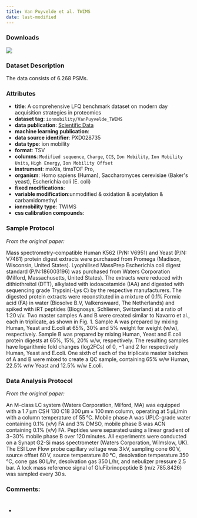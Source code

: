 ```yaml
---
title: Van Puyvelde et al. TWIMS
date: last-modified
---
```


### Downloads
[![](https://img.shields.io/badge/download-full%20dataset-205380?style=flat-square)](https://github.com/ProteomicsML/ProteomicsML/raw/main/datasets/ionmobility/VanPuyvelde_TWIMS_CCS/TWIMSpeptideCCS.tsv.gz)


### Dataset Description
The data consists of 6.268 PSMs.

### Attributes
- **title**: A comprehensive LFQ benchmark dataset on modern day acquisition strategies in proteomics
- **dataset tag**: `ionmobility/VanPuyvelde_TWIMS`
- **data publication**: [Scientific Data](https://doi.org/10.1038/s41597-022-01216-6)
- **machine learning publication**: <unknown>
- **data source identifier**: PXD028735
- **data type**: ion mobility
- **format**: TSV
- **columns**: `Modified sequence`, `Charge`, `CCS`, `Ion Mobility`, `Ion Mobility Units`, `High Energy`, `Ion Mobility Offset`
- **instrument**: maXis, timsTOF Pro,
- **organism**: Homo sapiens (Human), Saccharomyces cerevisiae (Baker's yeast), Escherichia coli (E. coli)
- **fixed modifications**: <unknown>
- **variable modification**:unmodified & oxidation & acetylation & carbamidomethyl
- **ionmobility type**: TWIMS
- **css calibration compounds**: <unknown>


### Sample Protocol
*From the original paper:*

Mass spectrometry-compatible Human K562 (P/N: V6951) and Yeast (P/N: V7461) protein digest extracts were
purchased from Promega (Madison, Wisconsin, United States). Lyophilised MassPrep Escherichia.coli digest
standard (P/N:186003196) was purchased from Waters Corporation (Milford, Massachusetts, United States).
The extracts were reduced with dithiothreitol (DTT), alkylated with iodoacetamide (IAA) and digested with
sequencing grade Trypsin(-Lys C) by the respective manufacturers. The digested protein extracts were reconstituted
in a mixture of 0.1% Formic acid (FA) in water (Biosolve B.V, Valkenswaard, The Netherlands) and spiked with iRT
peptides (Biognosys, Schlieren, Switzerland) at a ratio of 1:20 v/v. Two master samples A and B were created
similar to Navarro et al., each in triplicate, as shown in Fig. 1. Sample A was prepared by mixing Human, Yeast
and E.coli at 65%, 30% and 5% weight for weight (w/w), respectively. Sample B was prepared by mixing Human,
Yeast and E.coli protein digests at 65%, 15%, 20% w/w, respectively. The resulting samples have logarithmic
fold changes (log2FCs) of 0, −1 and 2 for respectively Human, Yeast and E.coli. One sixth of each of the
triplicate master batches of A and B were mixed to create a QC sample, containing 65% w/w Human, 22.5% w/w
Yeast and 12.5% w/w E.coli.

### Data Analysis Protocol
*From the original paper:*

An M-class LC system (Waters Corporation, Milford, MA) was equipped with a 1.7 µm CSH 130 C18 300 µm ×
100 mm column, operating at 5 µL/min with a column temperature of 55 °C. Mobile phase A was UPLC-grade
water containing 0.1% (v/v) FA and 3% DMSO, mobile phase B was ACN containing 0.1% (v/v) FA. Peptides
were separated using a linear gradient of 3−30% mobile phase B over 120 minutes. All experiments were
conducted on a Synapt G2-Si mass spectrometer (Waters Corporation, Wilmslow, UK). The ESI Low Flow probe
capillary voltage was 3 kV, sampling cone 60 V, source offset 60 V, source temperature 80 °C, desolvation
temperature 350 °C, cone gas 80 L/hr, desolvation gas 350 L/hr, and nebulizer pressure 2.5 bar. A lock mass
 reference signal of GluFibrinopeptide B (m/z 785.8426) was sampled every 30 s.

### Comments:
- #
